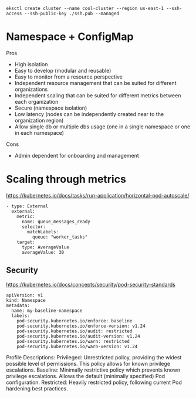```
eksctl create cluster --name cool-cluster --region us-east-1 --ssh-access --ssh-public-key ./ssh.pub --managed 
```

# Namespace + ConfigMap

Pros

- High isolation
- Easy to develop (modular and reusable)
- Easy to monitor from a resource perspective
- Independent resource management that can be suited for different organizations
- Independent scaling that can be suited for different metrics between each organization
- Secure (namespace isolation)
- Low latency (nodes can be independently created near to the organization region)
- Allow single db or multiple dbs usage (one in a single namespace or one in each namespace)

Cons

- Admin dependent for onboarding and management


# Scaling through metrics

https://kubernetes.io/docs/tasks/run-application/horizontal-pod-autoscale/

```
- type: External
  external:
    metric:
      name: queue_messages_ready
      selector:
        matchLabels:
          queue: "worker_tasks"
    target:
      type: AverageValue
      averageValue: 30
```

## Security

https://kubernetes.io/docs/concepts/security/pod-security-standards

```
apiVersion: v1
kind: Namespace
metadata:
  name: my-baseline-namespace
  labels:
    pod-security.kubernetes.io/enforce: baseline
    pod-security.kubernetes.io/enforce-version: v1.24
    pod-security.kubernetes.io/audit: restricted
    pod-security.kubernetes.io/audit-version: v1.24
    pod-security.kubernetes.io/warn: restricted
    pod-security.kubernetes.io/warn-version: v1.24
```


Profile	Descriptions:
Privileged:	Unrestricted policy, providing the widest possible level of permissions. This policy allows for known privilege escalations.
Baseline:	Minimally restrictive policy which prevents known privilege escalations. Allows the default (minimally specified) Pod configuration.
Restricted:	Heavily restricted policy, following current Pod hardening best practices.
